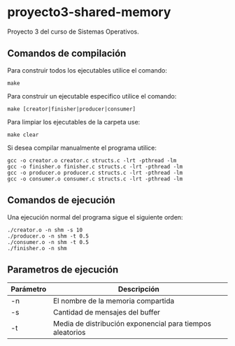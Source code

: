 # proyecto3-shared-memory
Proyecto 3 del curso de Sistemas Operativos.

## Comandos de compilación
Para construir todos los ejecutables utilice el comando:

    make

Para construir un ejecutable especifico utilice el comando:

    make [creator|finisher|producer|consumer]

Para limpiar los ejecutables de la carpeta use:

    make clear

Si desea compilar manualmente el programa utilice:

    gcc -o creator.o creator.c structs.c -lrt -pthread -lm
    gcc -o finisher.o finisher.c structs.c -lrt -pthread -lm
    gcc -o producer.o producer.c structs.c -lrt -pthread -lm
    gcc -o consumer.o consumer.c structs.c -lrt -pthread -lm

## Comandos de ejecución
Una ejecución normal del programa sigue el siguiente orden:

    ./creator.o -n shm -s 10
    ./producer.o -n shm -t 0.5
    ./consumer.o -n shm -t 0.5
    ./finisher.o -n shm

## Parametros de ejecución    
| Parámetro        | Descripción                                               |
|------------------|-----------------------------------------------------------|
|       -n         | El nombre de la memoria compartida                        |
|       -s         | Cantidad de mensajes del buffer                           |
|       -t         | Media de distribución exponencial para tiempos aleatorios |
